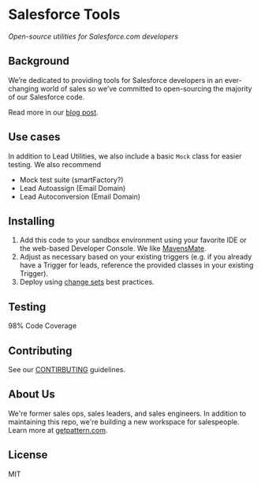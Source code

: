 # Salesforce Tools
_Open-source utilities for Salesforce.com developers_

## Background
We’re dedicated to providing tools for Salesforce developers in an ever-changing world of sales so we’ve committed to open-sourcing the majority of our Salesforce code.

Read more in our [blog post](http://medium.com/@PatternEng/link-soon).

## Use cases

In addition to Lead Utilities, we also include a basic `Mock` class for easier testing. We also recommend

- Mock test suite (smartFactory?)
- Lead Autoassign (Email Domain)
- Lead Autoconversion (Email Domain)

## Installing
1. Add this code to your sandbox environment using your favorite IDE or the web-based Developer Console. We like [MavensMate](http://mavensmate.com/).
2. Adjust as necessary based on your existing triggers (e.g. if you already have a Trigger for leads, reference the provided classes in your existing Trigger).
3. Deploy using [change sets](https://developer.salesforce.com/trailhead/en/app_deployment/app_deployment_changesets) best practices.

## Testing
98% Code Coverage

## Contributing
See our [CONTIRBUTING](https://github.com/patternhq/SalesforceTools/blob/master/CONTIRBUTING.md) guidelines.

## About Us
We're former sales ops, sales leaders, and sales engineers. In addition to maintaining this repo, we're building a new workspace for salespeople. Learn more at [getpattern.com](https://www.getpattern.com?utm_source=github&utm_medium=repo&utm_campaign=salesforcetools).

## License
MIT
